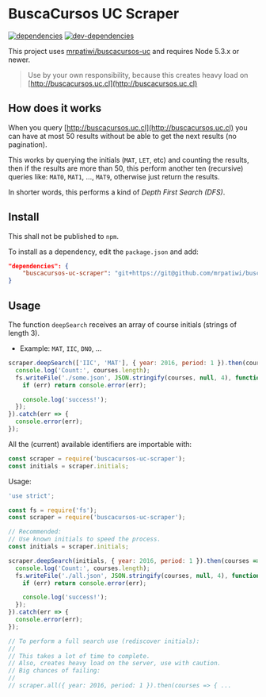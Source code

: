 # BuscaCursos UC Scraper

[![dependencies][dependencies-image]][dependencies-url] [![dev-dependencies][dev-dependencies-image]][dev-dependencies-url]

This project uses [mrpatiwi/buscacursos-uc](https://github.com/mrpatiwi/buscacursos-uc) and requires Node 5.3.x or newer.

> Use by your own responsibility, because this creates heavy load on [http://buscacursos.uc.cl](http://buscacursos.uc.cl)

## How does it works

When you query [http://buscacursos.uc.cl](http://buscacursos.uc.cl) you can have at most 50 results without be able to get the next results (no pagination).

This works by querying the initials (`MAT`, `LET`, etc) and counting the results, then if the results are more than 50, this perform another ten (recursive) queries like: `MAT0`, `MAT1`, ..., `MAT9`, otherwise just return the results.

In shorter words, this performs a kind of *Depth First Search (DFS)*.

## Install

This shall not be published to `npm`.

To install as a dependency, edit the `package.json` and add:

```json
"dependencies": {
    "buscacursos-uc-scraper": "git+https://git@github.com/mrpatiwi/buscacursos-uc-scraper"
}
```

## Usage

The function `deepSearch` receives an array of course initials (strings of length 3).

*   Example: `MAT`, `IIC`, `DNO`, ...

```javascript
scraper.deepSearch(['IIC', 'MAT'], { year: 2016, period: 1 }).then(courses => {
  console.log('Count:', courses.length);
  fs.writeFile('./some.json', JSON.stringify(courses, null, 4), function(err) {
    if (err) return console.error(err);

    console.log('success!');
  });
}).catch(err => {
  console.error(err);
});
```

All the (current) available identifiers are importable with:

```javascript
const scraper = require('buscacursos-uc-scraper');
const initials = scraper.initials;
```

Usage:

```javascript
'use strict';

const fs = require('fs');
const scraper = require('buscacursos-uc-scraper');

// Recommended:
// Use known initials to speed the process.
const initials = scraper.initials;

scraper.deepSearch(initials, { year: 2016, period: 1 }).then(courses => {
  console.log('Count:', courses.length);
  fs.writeFile('./all.json', JSON.stringify(courses, null, 4), function(err) {
    if (err) return console.error(err);

    console.log('success!');
  });
}).catch(err => {
  console.error(err);
});

// To perform a full search use (rediscover initials):
//
// This takes a lot of time to complete.
// Also, creates heavy load on the server, use with caution.
// Big chances of failing:
//
// scraper.all({ year: 2016, period: 1 }).then(courses => { ...
```

[dependencies-image]: https://david-dm.org/mrpatiwi/buscacursos-uc-scraper.svg
[dependencies-url]: https://david-dm.org/mrpatiwi/buscacursos-uc-scraper
[dev-dependencies-image]: https://david-dm.org/mrpatiwi/buscacursos-uc-scraper/dev-status.svg
[dev-dependencies-url]: https://david-dm.org/mrpatiwi/buscacursos-uc-scraper#info=devDependencies
